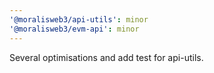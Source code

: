 ```yaml
---
'@moralisweb3/api-utils': minor
'@moralisweb3/evm-api': minor
---
```


Several optimisations and add test for api-utils.
